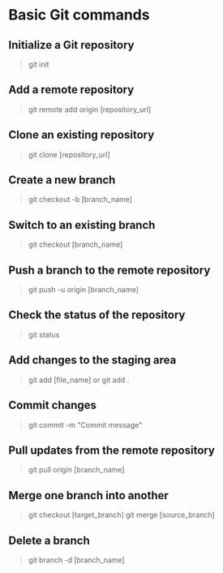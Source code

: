 # Basic Git commands

## Initialize a Git repository

> git init

## Add a remote repository

> git remote add origin [repository_url]

## Clone an existing repository

> git clone [repository_url]

## Create a new branch

> git checkout -b [branch_name]

## Switch to an existing branch

> git checkout [branch_name]

## Push a branch to the remote repository

> git push -u origin [branch_name]

## Check the status of the repository

> git status

## Add changes to the staging area

> git add [file_name] or git add .

## Commit changes 

> git commit -m "Commit message"

## Pull updates from the remote repository

> git pull origin [branch_name]

## Merge one branch into another

> git checkout [target_branch]
  git merge [source_branch]

## Delete a branch

> git branch -d [branch_name]
